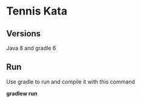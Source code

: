 # Tennis Kata

## Versions

Java 8 and gradle 6

## Run

Use gradle to run and compile it with this command

**gradlew run**